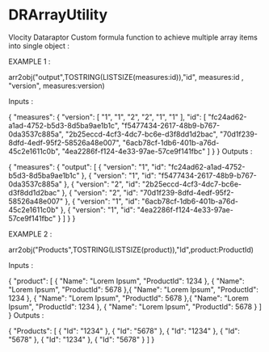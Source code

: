 # DRArrayUtility
Vlocity Dataraptor Custom formula function to achieve multiple array items into single object : 

EXAMPLE 1 : 

arr2obj("output",TOSTRING(LISTSIZE(measures:id)),"id", measures:id , "version", measures:version)
 

Inputs : 

{
  "measures": {
    "version": [
      "1",
      "1",
      "2",
      "2",
      "1",
      "1"
    ],
    "id": [
      "fc24ad62-a1ad-4752-b5d3-8d5ba9ae1b1c",
      "f5477434-2617-48b9-b767-0da3537c885a",
      "2b25eccd-4cf3-4dc7-bc6e-d3f8dd1d2bac",
      "70d1f239-8dfd-4edf-95f2-58526a48e007",
      "6acb78cf-1db6-401b-a76d-45c2e1611c0b",
      "4ea2286f-f124-4e33-97ae-57ce9f141fbc"
    ]
  }
}
Outputs : 

{
  "measures": {
    "output": [
      {
        "version": "1",
        "id": "fc24ad62-a1ad-4752-b5d3-8d5ba9ae1b1c"
      },
      {
        "version": "1",
        "id": "f5477434-2617-48b9-b767-0da3537c885a"
      },
      {
        "version": "2",
        "id": "2b25eccd-4cf3-4dc7-bc6e-d3f8dd1d2bac"
      },
      {
        "version": "2",
        "id": "70d1f239-8dfd-4edf-95f2-58526a48e007"
      },
      {
        "version": "1",
        "id": "6acb78cf-1db6-401b-a76d-45c2e1611c0b"
      },
      {
        "version": "1",
        "id": "4ea2286f-f124-4e33-97ae-57ce9f141fbc"
      }
    ]
  }
}
 

 

EXAMPLE 2 : 

arr2obj("Products",TOSTRING(LISTSIZE(product)),"Id",product:ProductId)
 

Inputs :

{
  "product": [
    {
      "Name": "Lorem Ipsum",
      "ProductId": 1234
    },
    {
      "Name": "Lorem Ipsum",
      "ProductId": 5678
    },{
      "Name": "Lorem Ipsum",
      "ProductId": 1234
    },
    {
      "Name": "Lorem Ipsum",
      "ProductId": 5678
    },{
      "Name": "Lorem Ipsum",
      "ProductId": 1234
    },
    {
      "Name": "Lorem Ipsum",
      "ProductId": 5678
    }
  ]
}
Outputs : 

{
  "Products": [
    {
      "Id": "1234"
    },
    {
      "Id": "5678"
    },
    {
      "Id": "1234"
    },
    {
      "Id": "5678"
    },
    {
      "Id": "1234"
    },
    {
      "Id": "5678"
    }
  ]
}
 

  
